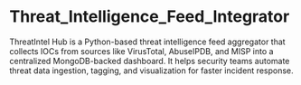 # Threat_Intelligence_Feed_Integrator
ThreatIntel Hub is a Python-based threat intelligence feed aggregator that collects IOCs from sources like VirusTotal, AbuseIPDB, and MISP into a centralized MongoDB-backed dashboard. It helps security teams automate threat data ingestion, tagging, and visualization for faster incident response.
